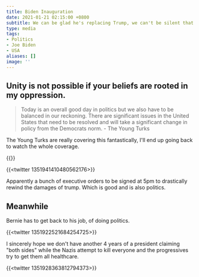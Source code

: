```yaml
---
title: Biden Inauguration
date: 2021-01-21 02:15:00 +0800
subtitle: We can be glad he's replacing Trump, we can't be silent that things need to fundamentally change.
type: media
tags:
- Politics
- Joe Biden
- USA
aliases: []
image: ''
---
```


## Unity is not possible if your beliefs are rooted in my oppression.

> Today is an overall good day in politics but we also have to be balanced in our reckoning. There are significant issues in the United States that need to be resolved and will take a significant change in policy from the Democrats norm. - The Young Turks

The Young Turks are really covering this fantastically, I'll end up going back to watch the whole coverage. 

{{<youtube OZWm6ex4IsU>}}

{{<twitter 1351941410480562176>}}

Apparently a bunch of executive orders to be signed at 5pm to drastically rewind the damages of trump. Which is good and is also politics.

## Meanwhile

Bernie has to get back to his job, of doing politics.

{{<twitter 1351922521684254725>}}

I sincerely hope we don't have another 4 years of a president claiming "both sides" while the Nazis attempt to kill everyone and the progressives try to get them all healthcare.

{{<twitter 1351928363812794373>}}